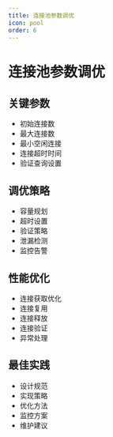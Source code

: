 ```yaml
---
title: 连接池参数调优
icon: pool
order: 6
---
```


# 连接池参数调优

## 关键参数
- 初始连接数
- 最大连接数
- 最小空闲连接
- 连接超时时间
- 验证查询设置

## 调优策略
- 容量规划
- 超时设置
- 验证策略
- 泄漏检测
- 监控告警

## 性能优化
- 连接获取优化
- 连接复用
- 连接释放
- 连接验证
- 异常处理

## 最佳实践
- 设计规范
- 实现策略
- 优化方法
- 监控方案
- 维护建议
